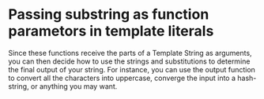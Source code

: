 # Passing substring  as function parametors in template literals
 Since these functions receive the parts of a Template String as arguments, you can  then decide how to use the strings and substitutions to determine the final output of your  string. For instance, you can use the output function to convert all the characters into  uppercase, converge the input into a hash-string, or anything you may want.
